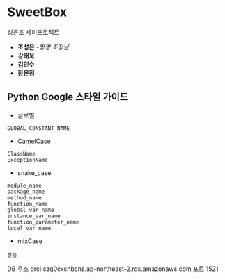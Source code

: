 # SweetBox

성은조 세미프로젝트
* **조성은** -*짱짱 조장님* 
* **강태욱** 
* **김민수**  
* **장문정**

## Python Google 스타일 가이드
* 글로벌
```
GLOBAL_CONSTANT_NAME
```

* CamelCase
```
ClassName
ExceptionName
```
* snake_case
```
module_name
package_name
method_name
function_name
global_var_name
instance_var_name
function_parameter_name
local_var_name
```
* mixCase
```
안씀
```

DB 주소
orcl.czq0cxsnbcns.ap-northeast-2.rds.amazonaws.com
포트 1521




